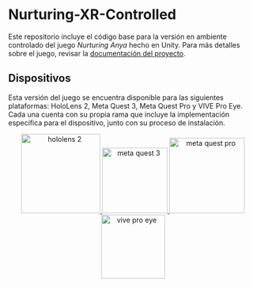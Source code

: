# Nurturing-XR-Controlled
Este repositorio incluye el código base para la versión en ambiente controlado del juego _Nurturing Anya_ hecho en Unity. Para más detalles sobre el juego, revisar la [documentación del proyecto](https://github.com/2024-10-XR-Thesis/.github/wiki).

## Dispositivos
Esta versión del juego se encuentra disponible para las siguientes plataformas: HoloLens 2, Meta Quest 3, Meta Quest Pro y VIVE Pro Eye. Cada una cuenta con su propia rama que incluye la implementación específica para el dispositivo, junto con su proceso de instalación.
<p align="center">
  <a href="https://github.com/2024-10-XR-Thesis/Nurturing-XR-Controlled/tree/HoloLens"> <img width="160" alt="hololens 2" title="HoloLens 2" src="https://github.com/2024-10-XR-Thesis/Nurturing-XR-Controlled/assets/69609680/68f5fe85-a824-4e03-8bbf-007e3f706dee"> </a>
  <a href="https://github.com/2024-10-XR-Thesis/Nurturing-XR-Controlled/tree/Meta"> <img width="132" alt="meta quest 3" title="Meta Quest 3" src="https://github.com/2024-10-XR-Thesis/Nurturing-XR-Controlled/assets/69609680/8a43b9d7-6751-49a9-938b-d1f2d8767c26"> </a>
  <a href="https://github.com/2024-10-XR-Thesis/Nurturing-XR-Controlled/tree/Meta"> <img width="152" alt="meta quest pro" title="Meta Quest Pro" src="https://github.com/2024-10-XR-Thesis/Nurturing-XR-Controlled/assets/69609680/ae6ac465-0986-46ce-bd55-5a1cd2e6623f"> </a>
  <a href="https://github.com/2024-10-XR-Thesis/Nurturing-XR-Controlled/tree/VIVE"> <img width="129" alt="vive pro eye" title="VIVE Pro Eye" src="https://github.com/2024-10-XR-Thesis/Nurturing-XR-Controlled/assets/69609680/210a73c7-518c-4200-b8dc-32292fcf714c"> </a>
</p>


